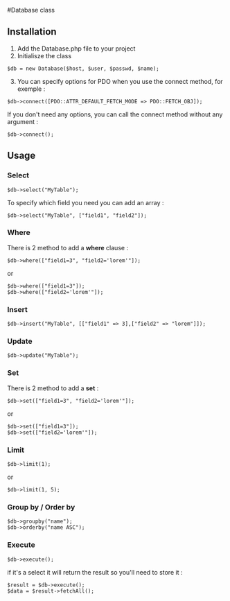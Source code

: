 #Database class

## Installation

1) Add the Database.php file to your project
2) Initialisze the class
```
$db = new Database($host, $user, $passwd, $name);
```
3) You can specify options for PDO when you use the connect method, for exemple :
```
$db->connect([PDO::ATTR_DEFAULT_FETCH_MODE => PDO::FETCH_OBJ]);
```
If you don't need any options, you can call the connect method without any argument :
```
$db->connect();
```

## Usage

### Select
```
$db->select("MyTable");
```
To specify which field you need you can add an array :
```
$db->select("MyTable", ["field1", "field2"]);
```

### Where
There is 2 method to add a **where** clause :
```
$db->where(["field1=3", "field2='lorem'"]);
```
or
```
$db->where(["field1=3"]);
$db->where(["field2='lorem'"]);
```

### Insert
```
$db->insert("MyTable", [["field1" => 3],["field2" => "lorem"]]);
```

### Update
```
$db->update("MyTable");
```

### Set
There is 2 method to add a **set** :
```
$db->set(["field1=3", "field2='lorem'"]);
```
or
```
$db->set(["field1=3"]);
$db->set(["field2='lorem'"]);
```

### Limit
```
$db->limit(1);
```
or
```
$db->limit(1, 5);
```

### Group by / Order by
```
$db->groupby("name");
$db->orderby("name ASC");
```

### Execute
```
$db->execute();
```
if it's a select it will return the result so you'll need to store it :
```
$result = $db->execute();
$data = $result->fetchAll();
```